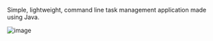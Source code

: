 Simple, lightweight, command line task management application made using Java.

![image](https://github.com/user-attachments/assets/157b5b1f-0ca9-4ee7-ba09-431293ad0466)
